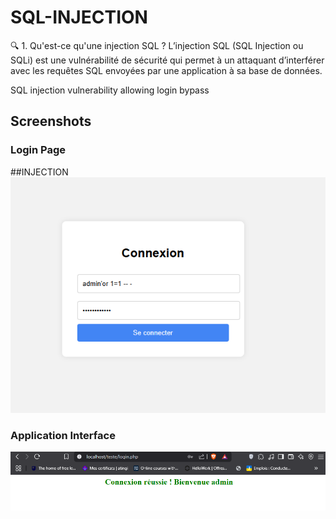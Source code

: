 # SQL-INJECTION

🔍 1. Qu'est-ce qu'une injection SQL ?
L’injection SQL (SQL Injection ou SQLi) est une vulnérabilité de sécurité qui permet à un attaquant d’interférer avec les requêtes SQL envoyées par une application à sa base de données.

SQL injection vulnerability allowing login bypass


## Screenshots

### Login Page
##INJECTION
![Login Page](picture/login.png)


### Application Interface
![Application Interface](picture/image.png)

